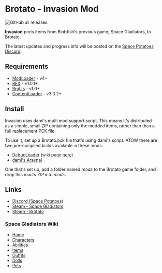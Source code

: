 # Brotato - Invasion Mod

![GitHub all releases](https://img.shields.io/github/downloads/BrotatoMods/Brotato-Invasion-Mod/total)

<!--![GitHub release (latest by date)](https://img.shields.io/github/downloads/BrotatoMods/Brotato-Invasion-Mod/latest/total)-->

**Invasion** ports items from Blobfish's previous game, Space Gladiators, to Brotato.

The latest updates and progress info will be posted on the [Space Potatoes Discord](https://discord.gg/j39jE6k).

## Requirements

* [ModLoader](https://github.com/GodotModding/godot-mod-loader) - v4+
* [BFX](https://github.com/BrotatoMods/Brotato-BFX/) - v1.0.1+
* [Brotils](https://github.com/BrotatoMods/Brotato-Brotils/) - v1.0+
* [ContentLoader](https://github.com/BrotatoMods/Brotato-ContentLoader) - v3.0.2+


## Install

Invasion uses dami's multi mod support script. This means it's distributed as a simple, small ZIP containing only the modded items, rather than than a full replacement PCK file.

To use it, set up a Brotato.pck file that's using dami's script. ATOW there are two pre-compiled builds available in these mods:

- [DebugLoader](https://github.com/ithinkandicode/Brotato-DebugLoader/releases) (wiki page [here](https://brotato.wiki.spellsandguns.com/Mod:DebugLoader))
- [dami's Arsenal](https://brotato.wiki.spellsandguns.com/Mod:Dami%27s_Arsenal)

One that's set up, add a folder named *mods* to the Brotato game folder, and drop this mod's ZIP into *mods*.

## Links

- [Discord (Space Potatoes)](https://discord.gg/j39jE6k)
- [Steam - Space Gladiators](https://store.steampowered.com/app/1144910/Space_Gladiators/)
- [Steam - Brotato](https://store.steampowered.com/app/1942280/Brotato/)

### Space Gladiators Wiki

- [Home](https://space-gladiators.fandom.com/wiki/Space_Gladiators_Wiki)
- [Characters](https://space-gladiators.fandom.com/wiki/Characters)
- [Abilities](https://space-gladiators.fandom.com/wiki/Abilities)
- [Items](https://space-gladiators.fandom.com/wiki/Items)
- [Outfits](https://space-gladiators.fandom.com/wiki/Outfits)
- [Dolls](https://space-gladiators.fandom.com/wiki/Dolls)
- [Pets](https://space-gladiators.fandom.com/wiki/Pets)
